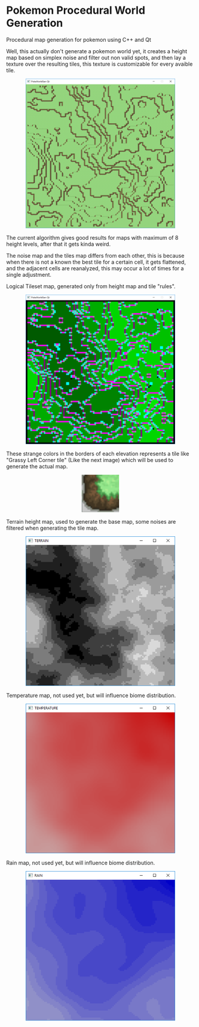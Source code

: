 
# Pokemon Procedural World Generation
Procedural map generation for pokemon using C++ and Qt

Well, this actually don't generate a pokemon world yet, it creates a height map based on simplex noise and filter out non valid spots, and then lay a texture over the resulting tiles, this texture is customizable for every avaible tile.
<p align="center">
<img src="https://github.com/angelorodem/PokeWorldGen-Qt/blob/master/images/tiles.png?raw=true" alt="Tiled map" width="400" height="400">
  </p>

The current algorithm gives good results for maps with maximum of 8 height levels, after that it gets kinda weird.

The noise map and the tiles map differs from each other, this is because when there is not a known the best tile for a certain cell, it gets flattened, and the adjacent cells are reanalyzed, this may occur a lot of times for a single adjustment. 

Logical Tileset map, generated only from height map and tile "rules".

<p align="center">
<img src="https://github.com/angelorodem/PokeWorldGen-Qt/blob/master/images/terrain_tiles.png?raw=true" alt="Logical map" width="400" height="400">
  </p>

These strange colors in the borders of each elevation represents a tile like "Grassy Left Corner tile" (Like the next image) which will be used to generate the actual map.

<p align="center">
<img src="https://github.com/angelorodem/PokeWorldGen-Qt/blob/master/images/corner.PNG?raw=true" alt="Height map" width="100" height="100">
  </p>

Terrain height map, used to generate the base map, some noises are filtered when generating the tile map.

<p align="center">
<img src="https://github.com/angelorodem/PokeWorldGen-Qt/blob/master/images/terrain_height.png?raw=true" alt="Height map" width="400" height="400">
</p>

Temperature map, not used yet, but will influence biome distribution.
<p align="center">
<img src="https://github.com/angelorodem/PokeWorldGen-Qt/blob/master/images/temperature.png?raw=true" alt="Temp map" width="400" height="400">
  </p>

Rain map, not used yet, but will influence biome distribution.
<p align="center">
<img src="https://github.com/angelorodem/PokeWorldGen-Qt/blob/master/images/rain.png?raw=true" alt="Rain map" width="400" height="400">
<p/>



